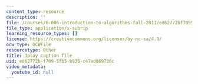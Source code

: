 ```yaml
---
content_type: resource
description: ''
file: /courses/6-006-introduction-to-algorithms-fall-2011/ed62772bf7095fb5b936c47ad869736c_a_otxyu0mSQ.vtt
file_type: application/x-subrip
learning_resource_types: []
license: https://creativecommons.org/licenses/by-nc-sa/4.0/
ocw_type: OCWFile
resourcetype: Other
title: 3play caption file
uid: ed62772b-f709-5fb5-b936-c47ad869736c
video_metadata:
  youtube_id: null
---
```

